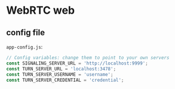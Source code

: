 # WebRTC web
## config file
`app-config.js`:
```javascript
// Config variables: change them to point to your own servers
const SIGNALING_SERVER_URL = 'http://localhost:9999';
const TURN_SERVER_URL = 'localhost:3478';
const TURN_SERVER_USERNAME = 'username';
const TURN_SERVER_CREDENTIAL = 'credential';
```